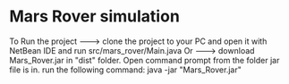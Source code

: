 # Mars Rover simulation
To Run the project
    ---> clone the project to your PC and open it with NetBean IDE
         and run src/mars_rover/Main.java
Or
    ---> download Mars_Rover.jar in "dist" folder.
         Open command prompt from the folder jar file is in.
         run the following command:
            java -jar "Mars_Rover.jar" 